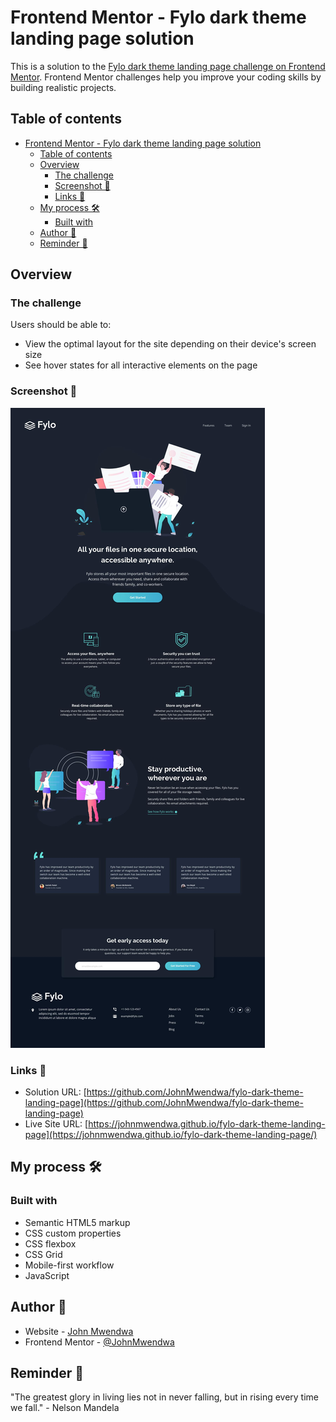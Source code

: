 # Frontend Mentor - Fylo dark theme landing page solution

This is a solution to the [Fylo dark theme landing page challenge on Frontend Mentor](https://www.frontendmentor.io/challenges/fylo-dark-theme-landing-page-5ca5f2d21e82137ec91a50fd). Frontend Mentor challenges help you improve your coding skills by building realistic projects.

## Table of contents

- [Frontend Mentor - Fylo dark theme landing page solution](#frontend-mentor---fylo-dark-theme-landing-page-solution)
  - [Table of contents](#table-of-contents)
  - [Overview](#overview)
    - [The challenge](#the-challenge)
    - [Screenshot 🔳](#screenshot-)
    - [Links 🔗](#links-)
  - [My process 🛠](#my-process-)
    - [Built with](#built-with)
  - [Author 🤵](#author-)
  - [Reminder 📝](#reminder-)

## Overview

### The challenge

Users should be able to:

- View the optimal layout for the site depending on their device's screen size
- See hover states for all interactive elements on the page

### Screenshot 🔳

![Project screenshot](design/desktop-design.jpg)

### Links 🔗

- Solution URL: [https://github.com/JohnMwendwa/fylo-dark-theme-landing-page](https://github.com/JohnMwendwa/fylo-dark-theme-landing-page)
- Live Site URL: [https://johnmwendwa.github.io/fylo-dark-theme-landing-page](https://johnmwendwa.github.io/fylo-dark-theme-landing-page/)

## My process 🛠

### Built with

- Semantic HTML5 markup
- CSS custom properties
- CSS flexbox
- CSS Grid
- Mobile-first workflow
- JavaScript

## Author 🤵

- Website - [John Mwendwa](https://johnmwendwa.vercel.app/)
- Frontend Mentor - [@JohnMwendwa](https://www.frontendmentor.io/profile/JohnMwendwa)

## Reminder 📝

"The greatest glory in living lies not in never falling, but in rising every time we fall." - Nelson Mandela
